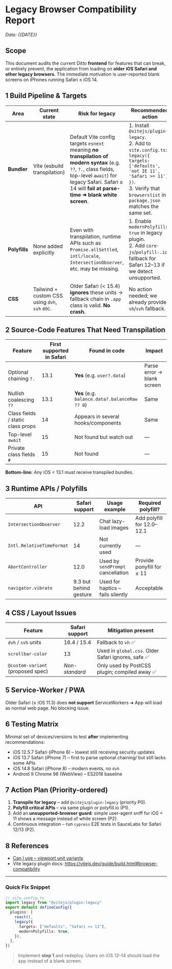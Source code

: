 # Legacy Browser Compatibility Report

_Date: {{DATE}}_

## Scope

This document audits the current Ditto **frontend** for features that can break, or entirely prevent, the application from loading on **older iOS Safari and other legacy browsers**. The immediate motivation is user-reported blank screens on iPhones running Safari ≤ iOS 14.

## 1 Build Pipeline & Targets

| Area          | Current state                                 | Risk for legacy                                                                                                                                                                                                        | Recommended action                                                                                                                                                                                            |
| ------------- | --------------------------------------------- | ---------------------------------------------------------------------------------------------------------------------------------------------------------------------------------------------------------------------- | ------------------------------------------------------------------------------------------------------------------------------------------------------------------------------------------------------------- |
| **Bundler**   | Vite (esbuild transpilation)                  | Default Vite config targets `esnext` meaning **no transpilation of modern syntax** (e.g. `??`, `?.`, class fields, top-level `await`) for legacy Safari. Safari ≤ 14 will **fail at parse-time ➜ blank white screen**. | 1. Install `@vitejs/plugin-legacy`.<br>2. Add to `vite.config.ts`: `legacy({ targets: ['defaults', 'not IE 11', 'Safari >= 11'] })`.<br>3. Verify that `browserslist` in `package.json` matches the same set. |
| **Polyfills** | None added explicitly                         | Even with transpilation, runtime APIs such as `Promise.allSettled`, `intl/locale`, `IntersectionObserver`, etc. may be missing.                                                                                        | 1. Enable `modernPolyfills: true` in legacy plugin.<br>2. Add `core-js`/`polyfill-.io` fallback for Safari 12–13 if we detect unsupported.                                                                    |
| **CSS**       | Tailwind + custom CSS using `dvh`, `svh` etc. | Older Safari (< 15.4) **ignores** these units → fallback chain in `.app` class is valid. **No crash.**                                                                                                                 | No action needed; we already provide `vh`/`svh` fallback.                                                                                                                                                     |

## 2 Source-Code Features That Need Transpilation

| Feature                           | First supported in Safari | Found in code                                  | Impact                     |
| --------------------------------- | ------------------------- | ---------------------------------------------- | -------------------------- |
| Optional chaining `?.`            | 13.1                      | **Yes** (e.g. `user?.data`)                    | Parse error → blank screen |
| Nullish coalescing `??`           | 13.1                      | **Yes** (e.g. `balance.data?.balanceRaw ?? 0`) | Same                       |
| Class fields / static class props | 14                        | Appears in several hooks/components            | Same                       |
| Top-level `await`                 | 15                        | Not found but watch out                        | —                          |
| Private class fields `#`          | 15                        | Not found                                      | —                          |

**Bottom-line:** Any iOS < 13.1 must receive transpiled bundles.

## 3 Runtime APIs / Polyfills

| API                       | Safari support         | Usage example                     | Required polyfill?         |
| ------------------------- | ---------------------- | --------------------------------- | -------------------------- |
| `IntersectionObserver`    | 12.2                   | Chat lazy-load images             | Add polyfill for 12.0–12.1 |
| `Intl.RelativeTimeFormat` | 14                     | Not currently used                | —                          |
| `AbortController`         | 12.0                   | Used by `sendPrompt` cancellation | Provide ponyfill for ≤ 11  |
| `navigator.vibrate`       | 9.3 but behind gesture | Used for haptics – fails silently | Acceptable                 |

## 4 CSS / Layout Issues

| Feature                           | Safari support | Mitigation present                                  |
| --------------------------------- | -------------- | --------------------------------------------------- |
| `dvh` / `svh` units               | 16.4 / 15.4    | Fallback to `vh` ✅                                 |
| `scrollbar-color`                 | 13             | Used in `global.css`. Older Safari ignores, safe ✅ |
| `@custom-variant` (proposed spec) | _Non-standard_ | Only used by PostCSS plugin; compiled away ✅       |

## 5 Service-Worker / PWA

Older Safari (≤ iOS 11.3) does **not support** ServiceWorkers ➜ App will load as normal web page. No blocking issue.

## 6 Testing Matrix

Minimal set of devices/versions to test **after** implementing recommendations:

- iOS 12.5.7 Safari (iPhone 6) – lowest still receiving security updates
- iOS 13.7 Safari (iPhone 7) – first to parse optional chaining/ but still lacks some APIs
- iOS 14.8 Safari (iPhone 8) – modern events, no `dvh`
- Android 9 Chrome 96 (WebView) – ES2018 baseline

## 7 Action Plan (Priority-ordered)

1. **Transpile for legacy** – add `@vitejs/plugin-legacy` (priority P0).
2. **Polyfill critical APIs** – via same plugin or polyfill.io (P1).
3. Add an **unsupported-browser guard**: simple user-agent sniff for iOS < 11 shows a message instead of white screen (P2).
4. Continuous integration – run `cypress` E2E tests in SauceLabs for Safari 12/13 (P2).

## 8 References

- [Can I use – viewport unit variants](https://caniuse.com/viewport-unit-variants)
- Vite legacy plugin docs: <https://vitejs.dev/guide/build.html#browser-compatibility>

---

### Quick Fix Snippet

```ts
// vite.config.ts
import legacy from "@vitejs/plugin-legacy"
export default defineConfig({
  plugins: [
    react(),
    legacy({
      targets: ["defaults", "Safari >= 11"],
      modernPolyfills: true,
    }),
  ],
})
```

> Implement **step 1** and redeploy. Users on iOS 12–14 should load the app instead of a blank screen.
